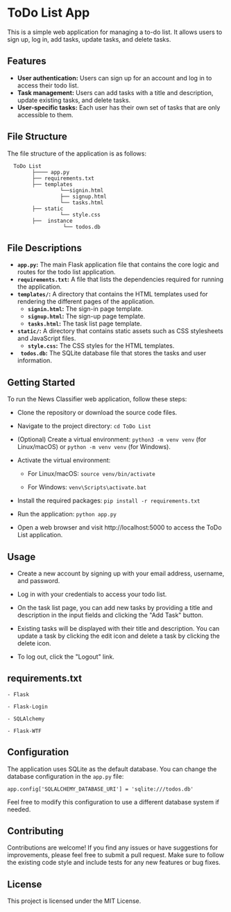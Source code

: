 # ToDo List App

This is a simple web application for managing a to-do list. It allows users to sign up, log in, add tasks, update tasks, and delete tasks.

## Features

- **User authentication:** Users can sign up for an account and log in to access their todo list.
- **Task management:** Users can add tasks with a title and description, update existing tasks, and delete tasks.
- **User-specific tasks:** Each user has their own set of tasks that are only accessible to them.

## File Structure

The file structure of the application is as follows:
```
  ToDo List
        ├──── app.py
        ├── requirements.txt
        ├── templates
                 └──signin.html
                 ├── signup.html
                 └── tasks.html
        ├── static
                 └── style.css
        ├──  instance
                  └── todos.db
```
## File Descriptions

-   **`app.py`:** The main Flask application file that contains the core logic and routes for the todo list application.
-   **`requirements.txt`:** A file that lists the dependencies required for running the application.
-   **`templates/`:** A directory that contains the HTML templates used for rendering the different pages of the application.
    -   **`signin.html`:** The sign-in page template.
    -   **`signup.html`:** The sign-up page template.
    -   **`tasks.html`:** The task list page template.
-   **`static/`:** A directory that contains static assets such as CSS stylesheets and JavaScript files.
    -   **`style.css`:** The CSS styles for the HTML templates.
-   **` todos.db`:** The SQLite database file that stores the tasks and user information.

## Getting Started

To run the News Classifier web application, follow these steps:

* Clone the repository or download the source code files.
*  Navigate to the project directory: ```cd ToDo List```

* (Optional) Create a virtual environment: ```python3 -m venv venv``` (for Linux/macOS) or ```python -m venv venv``` (for Windows).

* Activate the virtual environment:

     * For Linux/macOS: ```source venv/bin/activate```

     * For Windows: ```venv\Scripts\activate.bat```

* Install the required packages: ```pip install -r requirements.txt```

* Run the application: ```python app.py```

* Open a web browser and visit http://localhost:5000 to access the ToDo List application.
## Usage
* Create a new account by signing up with your email address, username, and password.
    
* Log in with your credentials to access your todo list.
    
* On the task list page, you can add new tasks by providing a title and description in the input fields and clicking the "Add Task" button.
    
* Existing tasks will be displayed with their title and description. You can update a task by clicking the edit icon and delete a task by clicking the delete icon.
    
*  To log out, click the "Logout" link.


## requirements.txt
```
- Flask

- Flask-Login

- SQLAlchemy

- Flask-WTF
```


## Configuration

The application uses SQLite as the default database. You can change the database configuration in the `app.py` file:

```app.config['SQLALCHEMY_DATABASE_URI'] = 'sqlite:///todos.db'```

Feel free to modify this configuration to use a different database system if needed.

## Contributing

Contributions are welcome! If you find any issues or have suggestions for improvements, please feel free to submit a pull request. Make sure to follow the existing code style and include tests for any new features or bug fixes.

## License

This project is licensed under the MIT License. 
